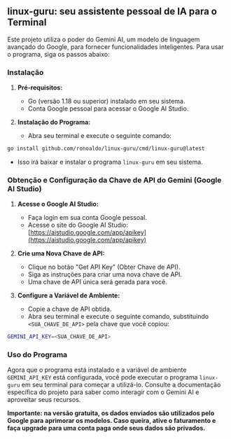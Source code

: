 ## linux-guru: seu assistente pessoal de IA para o Terminal 

Este projeto utiliza o poder do Gemini AI, um modelo de linguagem avançado do
Google, para fornecer funcionalidades inteligentes. Para usar o programa, siga
os passos abaixo:

### Instalação

1. **Pré-requisitos:**
   - Go (versão 1.18 ou superior) instalado em seu sistema.
   - Conta Google pessoal para acessar o Google AI Studio.

2. **Instalação do Programa:**
   - Abra seu terminal e execute o seguinte comando:
```bash
go install github.com/ronoaldo/linux-guru/cmd/linux-guru@latest
```
   - Isso irá baixar e instalar o programa `linux-guru` em seu sistema.

### Obtenção e Configuração da Chave de API do Gemini (Google AI Studio)

1. **Acesse o Google AI Studio:**
   - Faça login em sua conta Google pessoal.
   - Acesse o site do Google AI Studio:
     [https://aistudio.google.com/app/apikey](https://aistudio.google.com/app/apikey)

2. **Crie uma Nova Chave de API:**
   - Clique no botão "Get API Key" (Obter Chave de API).
   - Siga as instruções para criar uma nova chave de API.
   - Uma chave de API única será gerada para você.

3. **Configure a Variável de Ambiente:**
   - Copie a chave de API obtida.
   - Abra seu terminal e execute o seguinte comando, substituindo
     `<SUA_CHAVE_DE_API>` pela chave que você copiou:
```bash export
GEMINI_API_KEY=<SUA_CHAVE_DE_API>
```

### Uso do Programa

Agora que o programa está instalado e a variável de ambiente `GEMINI_API_KEY`
está configurada, você pode executar o programa `linux-guru` em seu terminal
para começar a utilizá-lo. Consulte a documentação específica do projeto para
saber como interagir com o Gemini AI e aproveitar seus recursos.

**Importante: na versão gratuita, os dados enviados são utilizados pelo Google
para aprimorar os modelos. Caso queira, ative o faturamento e faça upgrade
para uma conta paga onde seus dados são privados.**


